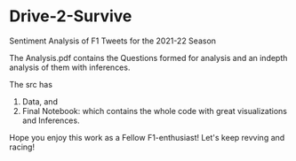 # Drive-2-Survive
Sentiment Analysis of F1 Tweets for the 2021-22 Season


The Analysis.pdf contains the Questions formed for analysis and an indepth analysis of them with inferences.

The src has 
1. Data, and
2. Final Notebook: which contains the whole code with great visualizations and Inferences.

Hope you enjoy this work as a Fellow F1-enthusiast! Let's keep revving and racing!
